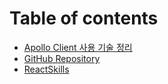# Table of contents

- [Apollo Client 사용 기술 정리](ApolloClient.md)
- [GitHub Repository](ApolloServer.md)
- [ReactSkills](ReactSkills.md)
